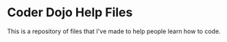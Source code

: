 # Coder Dojo Help Files
This is a repository of files that I've made to help people learn how to code.
